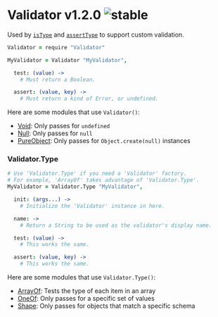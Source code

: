 
# Validator v1.2.0 ![stable](https://img.shields.io/badge/stability-stable-4EBA0F.svg?style=flat)

Used by [`isType`](https://github.com/aleclarson/isType) and [`assertType`](https://github.com/aleclarson/assertType) to support custom validation.

```coffee
Validator = require "Validator"

MyValidator = Validator "MyValidator",

  test: (value) ->
    # Must return a Boolean.

  assert: (value, key) ->
    # Must return a kind of Error, or undefined.
```

Here are some modules that use `Validator()`:
- [Void](https://github.com/aleclarson/Void): Only passes for `undefined`
- [Null](https://github.com/aleclarson/Null): Only passes for `null`
- [PureObject](https://github.com/aleclarson/PureObject): Only passes for `Object.create(null)` instances

### Validator.Type

```coffee
# Use 'Validator.Type' if you need a 'Validator' factory.
# For example, 'ArrayOf' takes advantage of 'Validator.Type'.
MyValidator = Validator.Type "MyValidator",

  init: (args...) ->
    # Initialize the 'Validator' instance in here.

  name: ->
    # Return a String to be used as the validator's display name.

  test: (value) ->
    # This works the same.

  assert: (value, key) ->
    # This works the same.
```

Here are some modules that use `Validator.Type()`:
- [ArrayOf](https://github.com/aleclarson/ArrayOf): Tests the type of each item in an array
- [OneOf](https://github.com/aleclarson/OneOf): Only passes for a specific set of values
- [Shape](https://github.com/aleclarson/Shape): Only passes for objects that match a specific schema
